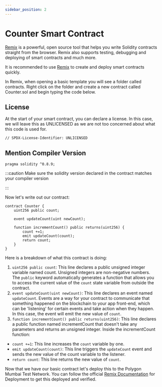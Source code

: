 ```yaml
---
sidebar_position: 2
---
```


# Counter Smart Contract

[Remix](https://remix.ethereum.org/) is a powerful, open source tool that helps
you write Solidity contracts straight from the browser. Remix also supports
testing, debugging and deploying of smart contracts and much more.

It is recommended to use [Remix](https://remix.ethereum.org/) to create and
deploy smart contracts quickly.

In Remix, when opening a basic template you will see a folder called contracts.
Right click on the folder and create a new contract called Counter.sol and begin
typing the code below.

## License

At the start of your smart contract, you can declare a license. In this case, we
will leave this as UNLICENSED as we are not too concerned about what this code
is used for.

```
// SPDX-License-Identifier: UNLICENSED
```

## Mention Compiler Version

```
pragma solidity ^0.8.9;
```

:::caution Make sure the solidity version declared in the contract matches your
compiler version

:::

Now let's write out our contract:

```solidity
contract Counter {
    uint256 public count;

    event updateCount(uint newCount);

    function incrementCount() public returns(uint256) {
        count +=1;
        emit updateCount(count);
        return count;
    }
}
```

Here is a breakdown of what this contract is doing:

1. `uint256 public count`: This line declares a public unsigned integer variable
   named count. Unsigned integers are non-negative numbers. The `public` keyword
   automatically generates a function that allows you to access the current
   value of the `count` state variable from outside the contract.
2. `event updateCount(uint newCount)`: This line declares an event named
   `updateCount`. Events are a way for your contract to communicate that
   something happened on the blockchain to your app front-end, which can be
   'listening' for certain events and take action when they happen. In this
   case, the event will emit the new value of `count`.
3. `function incrementCount() public returns(uint256)`: This line declares a
   public function named incrementCount that doesn't take any parameters and
   returns an unsigned integer. Inside the incrementCount function:

- `count +=1`: This line increases the `count` variable by one.
- `emit updateCount(count)`: This line triggers the `updateCount` event and
  sends the new value of the count variable to the listener.
- `return count`: This line returns the new value of `count`.

Now that we have our basic contract let's deploy this to the Polygon Mumbai Test
Network. You can follow the official
[Remix Documentation](https://remix-ide.readthedocs.io/en/latest/run.html) for
Deployment to get this deployed and verified.
